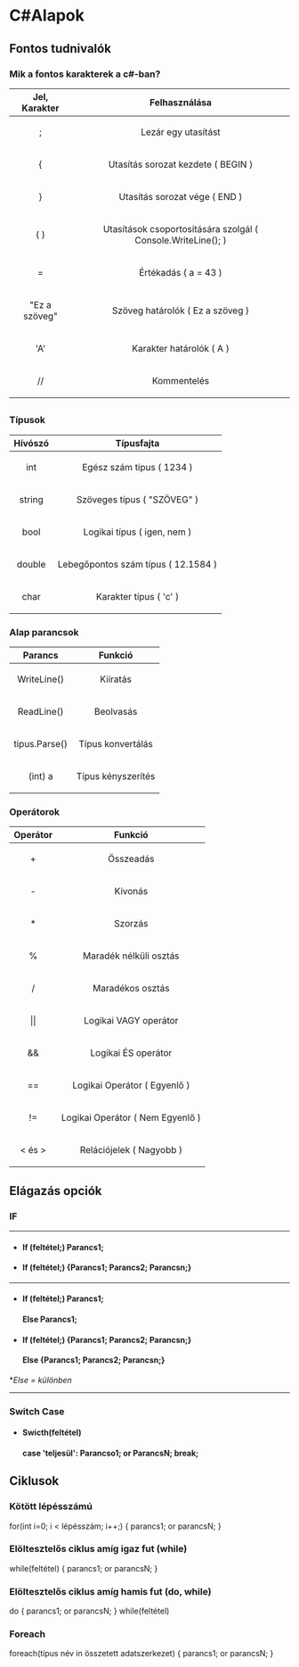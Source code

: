 ﻿# C#Alapok

## Fontos tudnivalók

### Mik a fontos karakterek a c#-ban?


| Jel, Karakter | Felhasználása|
|------------------------|----------------------|
|<p align="center"> ; </p>| <p align="center">Lezár egy utasítást</p> |
|<p align="center"> { </p>| <p align="center">Utasítás sorozat kezdete ( BEGIN )</p> |
|<p align="center"> } </p>| <p align="center">Utasítás sorozat vége ( END )</p> |
|<p align="center"> ( ) </p>| <p align="center">Utasítások csoportosítására szolgál ( Console.WriteLine(); )</p> |
|<p align="center"> = </p>| <p align="center">Értékadás ( a = 43 )</p> |
|<p align="center"> "Ez a szöveg" </p>| <p align="center">Szöveg határolók ( Ez a szöveg )</p> |
|<p align="center"> 'A' </p>| <p align="center">Karakter határolók ( A )</p> |
|<p align="center"> // </p>| <p align="center">Kommentelés</p> |


## 

### Típusok

| Hívószó | Típusfajta|
|------------------------|----------------------|
|<p align="center"> int </p>| <p align="center">Egész szám típus ( 1234 )</p> |
|<p align="center"> string </p>| <p align="center">Szöveges típus ( "SZÖVEG" )</p> |
|<p align="center"> bool </p>| <p align="center">Logikai típus ( igen, nem )</p> |
|<p align="center"> double </p>| <p align="center">Lebegőpontos szám típus ( 12.1584 )</p> |
|<p align="center"> char </p>| <p align="center">Karakter típus ( 'c' )</p> |



### Alap parancsok

| Parancs | Funkció |
|------------------------|----------------------|
|<p align="center"> WriteLine() </p>| <p align="center">Kiíratás</p> |
|<p align="center"> ReadLine() </p>| <p align="center">Beolvasás</p> |
|<p align="center"> tipus.Parse() </p>| <p align="center">Típus konvertálás</p> |
|<p align="center"> (int) a </p>| <p align="center">Típus kényszerítés</p> |

### Operátorok 
| Operátor | Funkció |
|------------------------|----------------------|
| <p align="center"> + </p> | <p align="center"> Összeadás </p> |
| <p align="center"> - </p> | <p align="center"> Kivonás </p> |
| <p align="center"> * </p> | <p align="center"> Szorzás </p> |
| <p align="center"> % </p> | <p align="center"> Maradék nélküli osztás </p> |
| <p align="center"> / </p> | <p align="center"> Maradékos osztás </p> |  
| <p align="center"> &#124;&#124; </p> | <p align="center"> Logikai VAGY operátor </p> |  
| <p align="center"> && </p> | <p align="center"> Logikai ÉS operátor </p> | 
|<p align="center"> == </p>| <p align="center">Logikai Operátor ( Egyenlő )</p> |
|<p align="center"> != </p>| <p align="center">Logikai Operátor ( Nem Egyenlő )</p> |
|<p align="center"> < és > </p>| <p align="center">Relációjelek ( Nagyobb )</p> |


## Elágazás opciók  
### IF

<hr></hr>

* #### If (feltétel;) Parancs1; 
* #### If (feltétel;) {Parancs1; Parancs2; Parancsn;}

<hr></hr>

* #### If (feltétel;) Parancs1; 
    #### Else Parancs1;
* #### If (feltétel;) {Parancs1; Parancs2; Parancsn;}   
    #### Else {Parancs1; Parancs2; Parancsn;}
    
**Else = különben* 

<hr></hr>  

### Switch Case

* #### Swicth(feltétel)
     #### case 'teljesül': Parancso1; or ParancsN; break;

## Ciklusok

### Kötött lépésszámú  
  
for(int i=0; i < lépésszám; i++;)
{
    parancs1; or parancsN;
}

### Elöltesztelős ciklus amíg igaz fut (while)

while(feltétel)
{ 
    parancs1; or parancsN;
}

### Elöltesztelős ciklus amíg hamis fut (do, while)

do
{ 
    parancs1; or parancsN;
} while(feltétel)

### Foreach

foreach(típus név in összetett adatszerkezet)
{
    parancs1; or parancsN;
}



